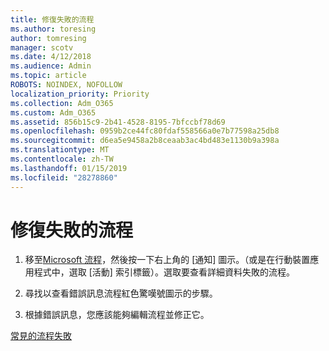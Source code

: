 ```yaml
---
title: 修復失敗的流程
ms.author: toresing
author: tomresing
manager: scotv
ms.date: 4/12/2018
ms.audience: Admin
ms.topic: article
ROBOTS: NOINDEX, NOFOLLOW
localization_priority: Priority
ms.collection: Adm_O365
ms.custom: Adm_O365
ms.assetid: 856b15c9-2b41-4528-8195-7bfccbf78d69
ms.openlocfilehash: 0959b2ce44fc80fdaf558566a0e7b77598a25db8
ms.sourcegitcommit: d6ea5e9458a2b8ceaab3ac4bd483e1130b9a398a
ms.translationtype: MT
ms.contentlocale: zh-TW
ms.lasthandoff: 01/15/2019
ms.locfileid: "28278860"
---
```

# <a name="fix-a-flow-that-failed"></a>修復失敗的流程

1. 移至[Microsoft 流程](https://flow.microsoft.com/)，然後按一下右上角的 [通知] 圖示。（或是在行動裝置應用程式中，選取 [活動] 索引標籤）。選取要查看詳細資料失敗的流程。
    
2. 尋找以查看錯誤訊息流程紅色驚嘆號圖示的步驟。
    
3. 根據錯誤訊息，您應該能夠編輯流程並修正它。 
    
[常見的流程失敗](https://go.microsoft.com/fwlink/?linkid=872110)
  

